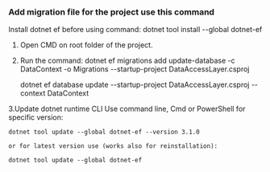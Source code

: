 ### Add migration file for the project use this command

Install dotnet ef before using command: dotnet tool install --global dotnet-ef

1. Open CMD on root folder of the project.
2. Run the command:
	dotnet ef migrations add update-database -c DataContext -o Migrations  --startup-project DataAccessLayer.csproj

	dotnet ef database update  --startup-project DataAccessLayer.csproj --context DataContext

3.Update dotnet runtime CLI
	Use command line, Cmd or PowerShell for specific version:

	dotnet tool update --global dotnet-ef --version 3.1.0

	or for latest version use (works also for reinstallation):

	dotnet tool update --global dotnet-ef
